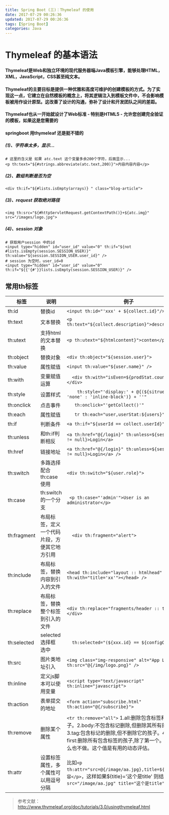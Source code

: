 ```yaml
---
title: Spring Boot (三)：Thymeleaf 的使用
date: 2017-07-29 00:26:36
updated: 2017-07-29 00:26:36
tags: [Spring Boot]
categories: Java
---
```

# Thymeleaf 的基本语法
#### Thymeleaf是Web和独立环境的现代服务器端Java模板引擎，能够处理HTML，XML，JavaScript，CSS甚至纯文本。
#### Thymeleaf的主要目标是提供一种优雅和高度可维护的创建模板的方式。为了实现这一点，它建立在自然模板的概念上，将其逻辑注入到模板文件中，不会影响模板被用作设计原型。这改善了设计的沟通，弥补了设计和开发团队之间的差距。
#### Thymeleaf也从一开始就设计了Web标准 - 特别是HTML5 - 允许您创建完全验证的模板，如果这是您需要的
#### springboot 用thymeleaf 还是挺不错的

<!--more-->

##### (1)、字符串太多，显示...
```
# 这里的含义是 如果 atc.text 这个变量多余200个字符，后面显示...
<p th:text="${#strings.abbreviate(atc.text,200)}">内容内容内容</p>
```
##### (2)、数组判断是否为空
```
<div th:if="${#lists.isEmpty(arrays)} " class="blog-article">
```
##### (3)、request 获取绝对路径
```
<img th:src="${#httpServletRequest.getContextPath()}+${atc.img}" src="/images/logo.jpg">
```
##### (4)、session 对象
```
# 获取用户session 中的id
<input type="hidden" id="user_id" value="0" th:if="${not #lists.isEmpty(session.SESSION_USER)}" th:value="${session.SESSION_USER.user_id}" />
# session 为空时，user_id=0
<input type="hidden" id="user_id" value="0" th:if="${{'{#'}}lists.isEmpty(session.SESSION_USER)}" />
```

## 常用th标签
|标签|说明|例子|
|---|----|---|
|th:id	| 替换id| ```<input th:id="'xxx' + ${collect.id}"/> ```|
|th:text|文本替换	|```<p th:text="${collect.description}">description</p>```|
|th:utext|	支持html的文本替换|```<p th:utext="${htmlcontent}">conten</p>```|
|th:object	|替换对象|```<div th:object="${session.user}">``` |
|th:value|	属性赋值	|```<input th:value="${user.name}" />``` |
|th:with|	变量赋值运算|```	<div th:with="isEven=${prodStat.count}%2==0"></div>``` |
|th:style|	设置样式|```	th:style="'display:' + @{(${sitrue} ? 'none' : 'inline-block')} + ''"``` |
|th:onclick|	点击事件|```	th:onclick="'getCollect()'" ```|
|th:each|	属性赋值|```	tr th:each="user,userStat:${users}"> ```|
|th:if	|判断条件	|``` <a th:if="${userId == collect.userId}" > ```|
|th:unless|	和th:if判断相反	|```<a th:href="@{/login}" th:unless=${session.user != null}>Login</a>```|
|th:href	|链接地址|	```<a th:href="@{/login}" th:unless=${session.user != null}>Login</a> />``` |
|th:switch|	多路选择 配合th:case 使用	|```<div th:switch="${user.role}"> ```|
|th:case	|th:switch的一个分支	|``` <p th:case="'admin'">User is an administrator</p>```|
|th:fragment|	布局标签，定义一个代码片段，方便其它地方引用|```	<div th:fragment="alert">```|
|th:include	|布局标签，替换内容到引入的文件	|```<head th:include="layout :: htmlhead" th:with="title='xx'"></head> />``` |
|th:replace|	布局标签，替换整个标签到引入的文件|	```<div th:replace="fragments/header :: title"></div> ```|
|th:selected|	selected选择框 选中|```	th:selected="(${xxx.id} == ${configObj.dd})"```|
|th:src	|图片类地址引入	|```<img class="img-responsive" alt="App Logo" th:src="@{/img/logo.png}" />``` |
|th:inline|	定义js脚本可以使用变量	|```<script type="text/javascript" th:inline="javascript">```|
|th:action|	表单提交的地址	|```<form action="subscribe.html" th:action="@{/subscribe}">```|
|th:remove|	删除某个属性	|```<tr th:remove="all">``` 1.all:删除包含标签和所有的孩子。2.body:不包含标记删除,但删除其所有的孩子。3.tag:包含标记的删除,但不删除它的孩子。4.all-but-first:删除所有包含标签的孩子,除了第一个。5.none:什么也不做。这个值是有用的动态评估。|
|th:attr|	设置标签属性，多个属性可以用逗号分隔	|比如```<p th:attr="src=@{/image/aa.jpg},title=${title}">内容</p>```，这样如果${title}='这个是title' 则结果就是`<p src="/image/aa.jpg" title="这个是title">内容</p>`|



> 参考文献：http://www.thymeleaf.org/doc/tutorials/3.0/usingthymeleaf.html
